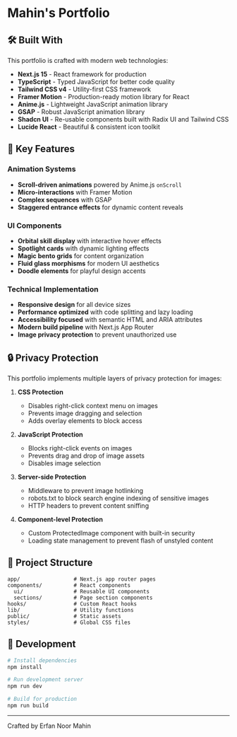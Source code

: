 # Mahin's Portfolio

## 🛠️ Built With

This portfolio is crafted with modern web technologies:

- **Next.js 15** - React framework for production
- **TypeScript** - Typed JavaScript for better code quality
- **Tailwind CSS v4** - Utility-first CSS framework
- **Framer Motion** - Production-ready motion library for React
- **Anime.js** - Lightweight JavaScript animation library
- **GSAP** - Robust JavaScript animation library
- **Shadcn UI** - Re-usable components built with Radix UI and Tailwind CSS
- **Lucide React** - Beautiful & consistent icon toolkit

## 🎨 Key Features

### Animation Systems
- **Scroll-driven animations** powered by Anime.js `onScroll`
- **Micro-interactions** with Framer Motion
- **Complex sequences** with GSAP
- **Staggered entrance effects** for dynamic content reveals

### UI Components
- **Orbital skill display** with interactive hover effects
- **Spotlight cards** with dynamic lighting effects
- **Magic bento grids** for content organization
- **Fluid glass morphisms** for modern UI aesthetics
- **Doodle elements** for playful design accents

### Technical Implementation
- **Responsive design** for all device sizes
- **Performance optimized** with code splitting and lazy loading
- **Accessibility focused** with semantic HTML and ARIA attributes
- **Modern build pipeline** with Next.js App Router
- **Image privacy protection** to prevent unauthorized use

## 🔒 Privacy Protection

This portfolio implements multiple layers of privacy protection for images:

1. **CSS Protection**
   - Disables right-click context menu on images
   - Prevents image dragging and selection
   - Adds overlay elements to block access

2. **JavaScript Protection**
   - Blocks right-click events on images
   - Prevents drag and drop of image assets
   - Disables image selection

3. **Server-side Protection**
   - Middleware to prevent image hotlinking
   - robots.txt to block search engine indexing of sensitive images
   - HTTP headers to prevent content sniffing

4. **Component-level Protection**
   - Custom ProtectedImage component with built-in security
   - Loading state management to prevent flash of unstyled content

## 📁 Project Structure

```
app/                 # Next.js app router pages
components/          # React components
  ui/                # Reusable UI components
  sections/          # Page section components
hooks/               # Custom React hooks
lib/                 # Utility functions
public/              # Static assets
styles/              # Global CSS files
```

## 🚀 Development

```bash
# Install dependencies
npm install

# Run development server
npm run dev

# Build for production
npm run build
```

---


Crafted by Erfan Noor Mahin
